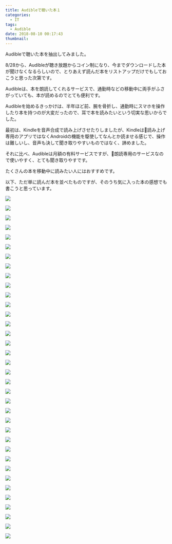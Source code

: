 ```yaml
---
title: Audibleで聴いた本１
categories:
  - IT
tags:
  - Audible
date: 2018-08-10 00:17:43
thumbnail:
---
```

Audibleで聴いた本を抽出してみました。

8/28から、Audibleが聴き放題からコイン制になり、今までダウンロードした本が聞けなくなるらしいので、とりあえず読んだ本をリストアップだけでもしておこうと思った次第です。

Audibleは、本を朗読してくれるサービスで、通勤時などの移動中に両手がふさがっていても、本が読めるのでとても便利です。

Audibleを始めるきっかけは、半年ほど前、腕を骨折し、通勤時にスマホを操作したり本を持つのが大変だったので、耳で本を読みたいという切実な思いからでした。

最初は、Kindleを音声合成で読み上げさせたりしましたが、Kindleは読み上げ専用のアプリではなくAndroidの機能を駆使してなんとか読ませる感じで、操作は難しいし、音声も決して聞き取りやすいものではなく、諦めました。

それに比べ、Audibleは月額の有料サービスですが、朗読専用のサービスなので使いやすく、とても聞き取りやすです。

たくさんの本を移動中に読みたい人にはおすすめです。

以下、ただ単に読んだ本を並べたものですが、そのうち気に入った本の感想でも書こうと思っています。

<a href="https://www.amazon.co.jp/%E3%81%8A%E9%87%91%E3%81%A8%E5%BF%83%E3%82%92%E5%8B%95%E3%81%8B%E3%81%99%E4%BC%9A%E8%A9%B1%E8%A1%93/dp/B07F1NSVNB/ref=as_li_ss_il?ie=UTF8&qid=1533830747&sr=8-1&keywords=%E3%81%8A%E9%87%91%E3%81%A8%E5%BF%83%E3%82%92%E5%8B%95%E3%81%8B%E3%81%99%E4%BC%9A%E8%A9%B1%E8%A1%93&linkCode=li3&tag=seyaorg-22&linkId=ece283ebc1f5caf16b6efaf06d96bda4" target="_blank"><img border="0" src="//ws-fe.amazon-adsystem.com/widgets/q?_encoding=UTF8&ASIN=B07F1NSVNB&Format=_SL250_&ID=AsinImage&MarketPlace=JP&ServiceVersion=20070822&WS=1&tag=seyaorg-22" ></a><img src="https://ir-jp.amazon-adsystem.com/e/ir?t=seyaorg-22&l=li3&o=9&a=B07F1NSVNB" width="1" height="1" border="0" alt="お金と心を動かす会話術" style="border:none !important; margin:0px !important;" />

<a href="https://www.amazon.co.jp/%E3%81%AA%E3%81%9C%E3%80%81%E3%81%84%E3%81%84%E3%81%93%E3%81%A8%E3%82%92%E8%80%83%E3%81%88%E3%82%8B%E3%81%A8%E3%80%8C%E3%81%84%E3%81%84%E3%81%93%E3%81%A8%E3%81%8C%E8%B5%B7%E3%81%93%E3%82%8B%E3%80%8D%E3%81%AE%E3%81%8B/dp/B0109SS3WY/ref=as_li_ss_il?ie=UTF8&qid=1533830700&sr=8-2&keywords=%E3%81%AA%E3%81%9C%E3%81%84%E3%81%84%E3%81%93%E3%81%A8%E3%82%92%E8%80%83%E3%81%88%E3%82%8B%E3%81%A8&linkCode=li3&tag=seyaorg-22&linkId=a581cf4fb82eb6809fc450bdd369b464" target="_blank"><img border="0" src="//ws-fe.amazon-adsystem.com/widgets/q?_encoding=UTF8&ASIN=B0109SS3WY&Format=_SL250_&ID=AsinImage&MarketPlace=JP&ServiceVersion=20070822&WS=1&tag=seyaorg-22" ></a><img src="https://ir-jp.amazon-adsystem.com/e/ir?t=seyaorg-22&l=li3&o=9&a=B0109SS3WY" width="1" height="1" border="0" alt="なぜ、いいことを考えると「いいことが起こる」のか" style="border:none !important; margin:0px !important;" />

<a href="https://www.amazon.co.jp/%E5%8F%8D%E5%BF%9C%E3%81%97%E3%81%AA%E3%81%84%E7%B7%B4%E7%BF%92-%E3%80%90%E7%89%B9%E5%85%B8%E4%BB%98%E3%81%8D%E3%80%91-%E3%81%82%E3%82%89%E3%82%86%E3%82%8B%E6%82%A9%E3%81%BF%E3%81%8C%E6%B6%88%E3%81%88%E3%81%A6%E3%81%84%E3%81%8F%E3%83%96%E3%83%83%E3%83%80%E3%81%AE%E8%B6%85%E3%83%BB%E5%90%88%E7%90%86%E7%9A%84%E3%81%AA%E3%80%8C%E8%80%83%E3%81%88%E6%96%B9%E3%80%8D/dp/B017LJSPHW/ref=as_li_ss_il?ie=UTF8&qid=1533830642&sr=8-1&keywords=%E5%8F%8D%E5%BF%9C%E3%81%97%E3%81%AA%E3%81%84%E7%B7%B4%E7%BF%92&linkCode=li3&tag=seyaorg-22&linkId=6615b1a5fb68164c3aa4d269c1b20452" target="_blank"><img border="0" src="//ws-fe.amazon-adsystem.com/widgets/q?_encoding=UTF8&ASIN=B017LJSPHW&Format=_SL250_&ID=AsinImage&MarketPlace=JP&ServiceVersion=20070822&WS=1&tag=seyaorg-22" ></a><img src="https://ir-jp.amazon-adsystem.com/e/ir?t=seyaorg-22&l=li3&o=9&a=B017LJSPHW" width="1" height="1" border="0" alt="反応しない練習 【特典付き】: あらゆる悩みが消えていくブッダの超・合理的な「考え方」" style="border:none !important; margin:0px !important;" />

<a href="https://www.amazon.co.jp/%E4%B8%96%E7%95%8C%E6%9C%80%E9%AB%98%E3%81%AE%E4%BA%BA%E7%94%9F%E5%93%B2%E5%AD%A6-%E8%80%81%E5%AD%90/dp/B01MTJULY3/ref=as_li_ss_il?ie=UTF8&qid=1533830582&sr=8-1&keywords=%E4%B8%96%E7%95%8C%E6%9C%80%E9%AB%98%E3%81%AE%E4%BA%BA%E7%94%9F%E5%93%B2%E5%AD%A6&linkCode=li3&tag=seyaorg-22&linkId=30b0ef2955a07b6daf7781bbbc6b7ff0" target="_blank"><img border="0" src="//ws-fe.amazon-adsystem.com/widgets/q?_encoding=UTF8&ASIN=B01MTJULY3&Format=_SL250_&ID=AsinImage&MarketPlace=JP&ServiceVersion=20070822&WS=1&tag=seyaorg-22" ></a><img src="https://ir-jp.amazon-adsystem.com/e/ir?t=seyaorg-22&l=li3&o=9&a=B01MTJULY3" width="1" height="1" border="0" alt="世界最高の人生哲学 老子" style="border:none !important; margin:0px !important;" />

<a href="https://www.amazon.co.jp/%E7%A6%85%E3%80%81%E3%82%B7%E3%83%B3%E3%83%97%E3%83%AB%E7%94%9F%E6%B4%BB%E3%81%AE%E3%81%99%E3%81%99%E3%82%81/dp/B075CKBLC4/ref=as_li_ss_il?ie=UTF8&qid=1533830513&sr=8-1&keywords=%E7%A6%85+%E3%82%B7%E3%83%B3%E3%83%97%E3%83%AB%E7%94%9F%E6%B4%BB%E3%81%AE%E3%81%99%E3%81%99%E3%82%81&linkCode=li3&tag=seyaorg-22&linkId=5bc036eeacfaf826dd0a339885e3d340" target="_blank"><img border="0" src="//ws-fe.amazon-adsystem.com/widgets/q?_encoding=UTF8&ASIN=B075CKBLC4&Format=_SL250_&ID=AsinImage&MarketPlace=JP&ServiceVersion=20070822&WS=1&tag=seyaorg-22" ></a><img src="https://ir-jp.amazon-adsystem.com/e/ir?t=seyaorg-22&l=li3&o=9&a=B075CKBLC4" width="1" height="1" border="0" alt="禅、シンプル生活のすすめ" style="border:none !important; margin:0px !important;" />

<a href="https://www.amazon.co.jp/%E8%83%8C%E4%B8%AD%E3%82%92%E3%83%9D%E3%83%B3%E3%81%A8%E6%8A%BC%E3%81%97%E3%81%A6%E3%81%8F%E3%82%8C%E3%82%8B%E8%A8%80%E8%91%89/dp/B0106YDU92/ref=as_li_ss_il?ie=UTF8&qid=1533830465&sr=8-1&keywords=%E8%83%8C%E4%B8%AD%E3%82%92%E3%83%9D%E3%83%B3%E3%81%A8&linkCode=li3&tag=seyaorg-22&linkId=b1d1e3fdaca17b58d63c319299ff5495" target="_blank"><img border="0" src="//ws-fe.amazon-adsystem.com/widgets/q?_encoding=UTF8&ASIN=B0106YDU92&Format=_SL250_&ID=AsinImage&MarketPlace=JP&ServiceVersion=20070822&WS=1&tag=seyaorg-22" ></a><img src="https://ir-jp.amazon-adsystem.com/e/ir?t=seyaorg-22&l=li3&o=9&a=B0106YDU92" width="1" height="1" border="0" alt="背中をポンと押してくれる言葉" style="border:none !important; margin:0px !important;" />

<a href="https://www.amazon.co.jp/%E4%B8%80%E6%B5%81%E3%81%AE%E4%BA%BA%E3%81%AB%E5%AD%A6%E3%81%B6%E5%BF%83%E3%81%AE%E7%A3%A8%E3%81%8D%E6%96%B9/dp/B07D47S115/ref=as_li_ss_il?ie=UTF8&qid=1533830414&sr=8-3&keywords=%E4%B8%80%E6%B5%81%E3%81%AE%E4%BA%BA%E3%81%AB%E5%AD%A6%E3%81%B6%E8%87%AA%E5%88%86%E3%81%AE%E7%A3%A8%E3%81%8D%E6%96%B9&linkCode=li3&tag=seyaorg-22&linkId=c0c8e0a94d2420c6a28425bd588d19f1" target="_blank"><img border="0" src="//ws-fe.amazon-adsystem.com/widgets/q?_encoding=UTF8&ASIN=B07D47S115&Format=_SL250_&ID=AsinImage&MarketPlace=JP&ServiceVersion=20070822&WS=1&tag=seyaorg-22" ></a><img src="https://ir-jp.amazon-adsystem.com/e/ir?t=seyaorg-22&l=li3&o=9&a=B07D47S115" width="1" height="1" border="0" alt="一流の人に学ぶ心の磨き方" style="border:none !important; margin:0px !important;" />

<a href="https://www.amazon.co.jp/%E6%96%B0%E3%81%97%E3%81%84%E4%BA%BA%E7%94%9F%E3%81%AE%E3%81%A4%E3%81%8F%E3%82%8A%E6%96%B9/dp/B06XKV75KW/ref=as_li_ss_il?ie=UTF8&qid=1533830364&sr=8-1&keywords=%E6%96%B0%E3%81%97%E3%81%84%E4%BA%BA%E7%94%9F%E3%81%AE%E3%81%A4%E3%81%8F%E3%82%8A%E3%81%8B%E3%81%9F&linkCode=li3&tag=seyaorg-22&linkId=f0f4615d978c8ca3c1cd7c1f3f8e4af2" target="_blank"><img border="0" src="//ws-fe.amazon-adsystem.com/widgets/q?_encoding=UTF8&ASIN=B06XKV75KW&Format=_SL250_&ID=AsinImage&MarketPlace=JP&ServiceVersion=20070822&WS=1&tag=seyaorg-22" ></a><img src="https://ir-jp.amazon-adsystem.com/e/ir?t=seyaorg-22&l=li3&o=9&a=B06XKV75KW" width="1" height="1" border="0" alt="新しい人生のつくり方" style="border:none !important; margin:0px !important;" />

<a href="https://www.amazon.co.jp/%E4%B8%96%E7%95%8C%E3%81%AE%E5%A4%A7%E5%AF%8C%E8%B1%AA2000%E4%BA%BA%E3%81%8C%E3%81%93%E3%81%A3%E3%81%9D%E3%82%8A%E6%95%99%E3%81%88%E3%81%A6%E3%81%8F%E3%82%8C%E3%81%9F3%E9%80%B1%E9%96%93%E3%81%A7%E4%BA%BA%E7%94%9F%E3%82%92%E5%A4%89%E3%81%88%E3%82%8B%E6%B3%95/dp/B06XDHWPZK/ref=as_li_ss_il?ie=UTF8&qid=1533830312&sr=8-1&keywords=%E4%B8%96%E7%95%8C%E3%81%AE%E5%A4%A7%E5%AF%8C%E8%B1%AA2000%E4%BA%BA%E3%81%8C%E3%81%93%E3%81%A3%E3%81%9D%E3%82%8A%E6%95%99%E3%81%88%E3%81%A6%E3%81%8F%E3%82%8C%E3%81%9F3%E9%80%B1%E9%96%93%E3%81%A7%E4%BA%BA%E7%94%9F%E3%82%92%E5%A4%89%E3%81%88%E3%82%8B%E6%B3%95&linkCode=li3&tag=seyaorg-22&linkId=1318d5d44be596c2150e322a8693bc28" target="_blank"><img border="0" src="//ws-fe.amazon-adsystem.com/widgets/q?_encoding=UTF8&ASIN=B06XDHWPZK&Format=_SL250_&ID=AsinImage&MarketPlace=JP&ServiceVersion=20070822&WS=1&tag=seyaorg-22" ></a><img src="https://ir-jp.amazon-adsystem.com/e/ir?t=seyaorg-22&l=li3&o=9&a=B06XDHWPZK" width="1" height="1" border="0" alt="世界の大富豪2000人がこっそり教えてくれた3週間で人生を変える法" style="border:none !important; margin:0px !important;" />

<a href="https://www.amazon.co.jp/%E4%B8%8D%E5%AE%89%E3%82%92%E3%81%AA%E3%81%8F%E3%81%99%E6%8A%80%E8%A1%93/dp/B01EFGPZCW/ref=as_li_ss_il?ie=UTF8&qid=1533830254&sr=8-3&keywords=%E4%B8%8D%E5%AE%89%E3%82%92%E3%81%AA%E3%81%8F%E3%81%99%E6%8A%80%E8%A1%93&linkCode=li3&tag=seyaorg-22&linkId=361b73c310bb92b142fb201dc6b204a1" target="_blank"><img border="0" src="//ws-fe.amazon-adsystem.com/widgets/q?_encoding=UTF8&ASIN=B01EFGPZCW&Format=_SL250_&ID=AsinImage&MarketPlace=JP&ServiceVersion=20070822&WS=1&tag=seyaorg-22" ></a><img src="https://ir-jp.amazon-adsystem.com/e/ir?t=seyaorg-22&l=li3&o=9&a=B01EFGPZCW" width="1" height="1" border="0" alt="不安をなくす技術" style="border:none !important; margin:0px !important;" />

<a href="https://www.amazon.co.jp/%EF%BC%91%E8%A1%8C%E3%83%90%E3%82%AB%E5%A3%B2%E3%82%8C/dp/B07BVP26KX/ref=as_li_ss_il?ie=UTF8&qid=1533830193&sr=8-1&keywords=1%E8%A1%8C%E3%83%90%E3%82%AB%E5%A3%B2%E3%82%8C&linkCode=li3&tag=seyaorg-22&linkId=10047975c1f4ff8dd408452da51db272" target="_blank"><img border="0" src="//ws-fe.amazon-adsystem.com/widgets/q?_encoding=UTF8&ASIN=B07BVP26KX&Format=_SL250_&ID=AsinImage&MarketPlace=JP&ServiceVersion=20070822&WS=1&tag=seyaorg-22" ></a><img src="https://ir-jp.amazon-adsystem.com/e/ir?t=seyaorg-22&l=li3&o=9&a=B07BVP26KX" width="1" height="1" border="0" alt="１行バカ売れ" style="border:none !important; margin:0px !important;" />

<a href="https://www.amazon.co.jp/Steve-Jobs-SPEECHES-%E4%BA%BA%E7%94%9F%E3%82%92%E5%A4%89%E3%81%88%E3%82%8B%E3%82%B9%E3%83%86%E3%82%A3%E3%83%BC%E3%83%96%E3%83%BB%E3%82%B8%E3%83%A7%E3%83%96%E3%82%BA-%E3%82%B9%E3%83%94%E3%83%BC%E3%83%81-%EF%BD%9E%E4%BA%BA%E7%94%9F%E3%81%AE%E6%95%99%E8%A8%93%E3%81%AF%E3%81%99%E3%81%B9%E3%81%A6%E3%81%93%E3%81%93%E3%81%AB%E3%81%82%E3%82%8B%EF%BD%9E/dp/B071V8F3WQ/ref=as_li_ss_il?ie=UTF8&qid=1533830138&sr=8-1&keywords=steve+jobs+SPEECHES&linkCode=li3&tag=seyaorg-22&linkId=a927636229ea43a68d4170388eed8f52" target="_blank"><img border="0" src="//ws-fe.amazon-adsystem.com/widgets/q?_encoding=UTF8&ASIN=B071V8F3WQ&Format=_SL250_&ID=AsinImage&MarketPlace=JP&ServiceVersion=20070822&WS=1&tag=seyaorg-22" ></a><img src="https://ir-jp.amazon-adsystem.com/e/ir?t=seyaorg-22&l=li3&o=9&a=B071V8F3WQ" width="1" height="1" border="0" alt="Steve Jobs SPEECHES　人生を変えるスティーブ・ジョブズ スピーチ　～人生の教訓はすべてここにある～" style="border:none !important; margin:0px !important;" />

<a href="https://www.amazon.co.jp/%E3%80%8C%E7%96%B2%E3%82%8C%E3%81%AA%E3%81%84%E8%BA%AB%E4%BD%93%E3%80%8D%E3%82%92%E3%81%84%E3%81%A3%E3%81%8D%E3%81%AB%E6%89%8B%E3%81%AB%E5%85%A5%E3%82%8C%E3%82%8B%E6%9C%AC-%E7%9B%AE%E3%83%BB%E8%80%B3%E3%83%BB%E5%8F%A3%E3%83%BB%E9%BC%BB%E3%81%AE%E4%BD%BF%E3%81%84%E6%96%B9%E3%82%92%E5%A4%89%E3%81%88%E3%82%8B%E3%81%A0%E3%81%91%E3%81%A7%E8%BA%AB%E4%BD%93%E3%81%AE%E8%8A%AF%E3%81%8B%E3%82%89%E6%A5%BD%E3%81%AB%E3%81%AA%E3%82%8B%EF%BC%81/dp/B00ZZH614C/ref=as_li_ss_il?ie=UTF8&qid=1533830044&sr=8-1&keywords=%E7%96%B2%E3%82%8C%E3%81%AA%E3%81%84%E3%81%8B%E3%82%89%E3%81%A0%E3%82%92%E4%B8%80%E6%B0%97%E3%81%AB%E6%89%8B%E3%81%AB%E5%85%A5%E3%82%8C%E3%82%8B&linkCode=li3&tag=seyaorg-22&linkId=28d61ce00d5d28c8be2025d5e9c89868" target="_blank"><img border="0" src="//ws-fe.amazon-adsystem.com/widgets/q?_encoding=UTF8&ASIN=B00ZZH614C&Format=_SL250_&ID=AsinImage&MarketPlace=JP&ServiceVersion=20070822&WS=1&tag=seyaorg-22" ></a><img src="https://ir-jp.amazon-adsystem.com/e/ir?t=seyaorg-22&l=li3&o=9&a=B00ZZH614C" width="1" height="1" border="0" alt="疲れない身体」をいっきに手に入れる本 目・耳・口・鼻の使い方を変えるだけで身体の芯から楽になる！ " style="border:none !important; margin:0px !important;" />

<a href="https://www.amazon.co.jp/%E4%BB%95%E4%BA%8B%E3%81%AF%E6%A5%BD%E3%81%97%E3%81%84%E3%81%8B%E3%81%AD%EF%BC%9F-%E3%81%8D%E3%81%93%E6%9B%B8%E6%88%BF-%E3%83%87%E3%82%A4%E3%83%AB%E3%83%BB%E3%83%89%E3%83%BC%E3%83%86%E3%83%B3-ebook/dp/B00SIM19YS/ref=as_li_ss_il?ie=UTF8&qid=1533829961&sr=8-1&keywords=%E4%BB%95%E4%BA%8B%E3%81%AF%E6%A5%BD%E3%81%97%E3%81%84%E3%81%8B%E3%81%AD&linkCode=li3&tag=seyaorg-22&linkId=a2e59e4887ae7083684b588bf5a2de9f" target="_blank"><img border="0" src="//ws-fe.amazon-adsystem.com/widgets/q?_encoding=UTF8&ASIN=B00SIM19YS&Format=_SL250_&ID=AsinImage&MarketPlace=JP&ServiceVersion=20070822&WS=1&tag=seyaorg-22" ></a><img src="https://ir-jp.amazon-adsystem.com/e/ir?t=seyaorg-22&l=li3&o=9&a=B00SIM19YS" width="1" height="1" border="0" alt="仕事は楽しいかね？" style="border:none !important; margin:0px !important;" />

<a href="https://www.amazon.co.jp/%E3%81%BE%E3%81%9A%E3%81%AF%E3%80%81%E8%87%AA%E5%88%86%E3%82%92%E3%81%BE%E3%82%8B%E3%81%A3%E3%81%A8%E8%82%AF%E5%AE%9A%E3%81%97%E3%82%88%E3%81%86/dp/B079LYCCCZ/ref=as_li_ss_il?ie=UTF8&qid=1533829903&sr=8-1&keywords=%E3%81%BE%E3%81%9A%E3%81%AF%E8%87%AA%E5%88%86%E3%82%92%E3%81%BE%E3%82%8B%E3%81%A3%E3%81%A8%E8%82%AF%E5%AE%9A%E3%81%97%E3%82%88%E3%81%86&linkCode=li3&tag=seyaorg-22&linkId=0d74a1620c1f7777b35122d8fbf11f3f" target="_blank"><img border="0" src="//ws-fe.amazon-adsystem.com/widgets/q?_encoding=UTF8&ASIN=B079LYCCCZ&Format=_SL250_&ID=AsinImage&MarketPlace=JP&ServiceVersion=20070822&WS=1&tag=seyaorg-22" ></a><img src="https://ir-jp.amazon-adsystem.com/e/ir?t=seyaorg-22&l=li3&o=9&a=B079LYCCCZ" width="1" height="1" border="0" alt="まずは、自分をまるっと肯定しよう" style="border:none !important; margin:0px !important;" />

<a href="https://www.amazon.co.jp/%E5%B9%B4%E5%8F%8E%E3%81%AE%E4%BC%B8%E3%81%B3%E3%81%97%E3%82%8D%E3%81%AF%E3%80%81%E4%BC%91%E6%97%A5%E3%81%AE%E9%81%8E%E3%81%94%E3%81%97%E6%96%B9%E3%81%A7%E6%B1%BA%E3%81%BE%E3%82%8B-%E3%82%BA%E3%83%90%E6%8A%9C%E3%81%91%E3%81%A6%E7%A8%BC%E3%81%90%E5%8A%9B%E3%82%92%E3%81%A4%E3%81%91%E3%82%8B%E6%88%A6%E7%95%A5%E7%9A%84%E3%82%AA%E3%83%95%E3%82%BF%E3%82%A4%E3%83%A0%E3%81%AE%E3%82%B3%E3%83%8434/dp/B079M5FJ7B/ref=as_li_ss_il?ie=UTF8&qid=1533829844&sr=8-1&keywords=%E5%B9%B4%E5%8F%8E%E3%81%AE%E4%BC%B8%E3%81%B3%E3%81%97%E3%82%8D%E3%81%AF&linkCode=li3&tag=seyaorg-22&linkId=e06ccff0dd406ff498e0cf8060699729" target="_blank"><img border="0" src="//ws-fe.amazon-adsystem.com/widgets/q?_encoding=UTF8&ASIN=B079M5FJ7B&Format=_SL250_&ID=AsinImage&MarketPlace=JP&ServiceVersion=20070822&WS=1&tag=seyaorg-22" ></a><img src="https://ir-jp.amazon-adsystem.com/e/ir?t=seyaorg-22&l=li3&o=9&a=B079M5FJ7B" width="1" height="1" border="0" alt="年収の伸びしろは、休日の過ごし方で決まる ズバ抜けて稼ぐ力をつける戦略的オフタイムのコツ34" style="border:none !important; margin:0px !important;" />

<a href="https://www.amazon.co.jp/%E3%82%BB%E3%83%B3%E3%82%B9%E3%81%AF%E7%9F%A5%E8%AD%98%E3%81%8B%E3%82%89%E3%81%AF%E3%81%98%E3%81%BE%E3%82%8B/dp/B079LYC1GL/ref=as_li_ss_il?ie=UTF8&qid=1533829784&sr=8-1&keywords=%E3%82%BB%E3%83%B3%E3%82%B9%E3%81%AF%E7%9F%A5%E8%AD%98%E3%81%8B%E3%82%89%E3%81%AF%E3%81%98%E3%81%BE%E3%82%8B&linkCode=li3&tag=seyaorg-22&linkId=84ccddc58beeb03569619634be653238" target="_blank"><img border="0" src="//ws-fe.amazon-adsystem.com/widgets/q?_encoding=UTF8&ASIN=B079LYC1GL&Format=_SL250_&ID=AsinImage&MarketPlace=JP&ServiceVersion=20070822&WS=1&tag=seyaorg-22" ></a><img src="https://ir-jp.amazon-adsystem.com/e/ir?t=seyaorg-22&l=li3&o=9&a=B079LYC1GL" width="1" height="1" border="0" alt="センスは知識からはじまる" style="border:none !important; margin:0px !important;" />

<a href="https://www.amazon.co.jp/%E8%B6%85%E8%A8%B3-%E5%AD%AB%E5%AD%90%E3%81%AE%E5%85%B5%E6%B3%95-%E3%80%8C%E6%9C%80%E5%BE%8C%E3%81%AB%E5%8B%9D%E3%81%A4%E4%BA%BA%E3%80%8D%E3%81%AE%E7%B5%B6%E5%AF%BE%E3%83%AB%E3%83%BC%E3%83%AB/dp/B06XDB4ZCS/ref=as_li_ss_il?ie=UTF8&qid=1533829698&sr=8-1&keywords=%E8%B6%85%E8%A8%B3%E3%80%80%E5%AD%AB%E5%AD%90%E3%81%AE&linkCode=li3&tag=seyaorg-22&linkId=518fab2785df41a73bdd90d8576b6ad8" target="_blank"><img border="0" src="//ws-fe.amazon-adsystem.com/widgets/q?_encoding=UTF8&ASIN=B06XDB4ZCS&Format=_SL250_&ID=AsinImage&MarketPlace=JP&ServiceVersion=20070822&WS=1&tag=seyaorg-22" ></a><img src="https://ir-jp.amazon-adsystem.com/e/ir?t=seyaorg-22&l=li3&o=9&a=B06XDB4ZCS" width="1" height="1" border="0" alt="超訳 孫子の兵法 「最後に勝つ人」の絶対ルール" style="border:none !important; margin:0px !important;" />

<a href="https://www.amazon.co.jp/%E6%84%9F%E5%8B%95%E7%B5%8C%E9%A8%93%E3%81%A7%E3%81%8A%E5%AE%A2%E6%A7%98%E3%81%AE%E5%BF%83%E3%82%92%E3%82%AE%E3%83%A5%E3%83%83%E3%81%A8%E3%81%A4%E3%81%8B%E3%82%80-%E3%82%B9%E3%82%BF%E3%83%BC%E3%83%90%E3%83%83%E3%82%AF%E3%82%B9%E3%81%AE%E6%95%99%E3%81%88/dp/B079LY4HLY/ref=as_li_ss_il?ie=UTF8&qid=1533829583&sr=8-1&keywords=%E6%84%9F%E5%8B%95%E7%B5%8C%E9%A8%93%E3%81%A7%E3%81%8A%E5%AE%A2%E6%A7%98%E3%81%AE%E5%BF%83%E3%82%92%E3%82%AE%E3%83%A5%E3%83%83%E3%81%A8%E3%81%A4%E3%81%8B%E3%82%80+%E3%82%B9%E3%82%BF%E3%83%BC%E3%83%90%E3%83%83%E3%82%AF%E3%82%B9%E3%81%AE%E6%95%99%E3%81%88&linkCode=li3&tag=seyaorg-22&linkId=ffc916255ce17974f6bfd7b4550aab10" target="_blank"><img border="0" src="//ws-fe.amazon-adsystem.com/widgets/q?_encoding=UTF8&ASIN=B079LY4HLY&Format=_SL250_&ID=AsinImage&MarketPlace=JP&ServiceVersion=20070822&WS=1&tag=seyaorg-22" ></a><img src="https://ir-jp.amazon-adsystem.com/e/ir?t=seyaorg-22&l=li3&o=9&a=B079LY4HLY" width="1" height="1" border="0" alt="感動経験でお客様の心をギュッとつかむ! スターバックスの教え" style="border:none !important; margin:0px !important;" />

<a href="https://www.amazon.co.jp/%E4%B8%96%E7%95%8C%E5%9F%BA%E6%BA%96%E3%81%AE%E4%B8%8A%E5%8F%B8/dp/B019ILXWNI/ref=as_li_ss_il?ie=UTF8&qid=1533829509&sr=8-1&keywords=%E4%B8%96%E7%95%8C%E5%9F%BA%E6%BA%96%E3%81%AE%E4%B8%8A%E5%8F%B8&linkCode=li3&tag=seyaorg-22&linkId=62f88af6f8ccbea22a589023a5aa04b1" target="_blank"><img border="0" src="//ws-fe.amazon-adsystem.com/widgets/q?_encoding=UTF8&ASIN=B019ILXWNI&Format=_SL250_&ID=AsinImage&MarketPlace=JP&ServiceVersion=20070822&WS=1&tag=seyaorg-22" ></a><img src="https://ir-jp.amazon-adsystem.com/e/ir?t=seyaorg-22&l=li3&o=9&a=B019ILXWNI" width="1" height="1" border="0" alt="世界基準の上司" style="border:none !important; margin:0px !important;" />

<a href="https://www.amazon.co.jp/%E6%97%A5%E6%9C%AC%E4%BA%BA%E3%81%AE8%E5%89%B2%E3%81%8C%E7%9F%A5%E3%82%89%E3%81%AA%E3%81%8B%E3%81%A3%E3%81%9F%E3%81%BB%E3%82%93%E3%81%A8%E3%81%86%E3%81%AE%E6%97%A5%E6%9C%AC%E5%8F%B2/dp/B079N5SRRN/ref=as_li_ss_il?ie=UTF8&qid=1533829446&sr=8-5&keywords=%E6%97%A5%E6%9C%AC%E4%BA%BA%E3%81%AE%EF%BC%98%E5%89%B2%E3%81%8C&linkCode=li3&tag=seyaorg-22&linkId=181dcf16b1780a850c219f44307ddbc7" target="_blank"><img border="0" src="//ws-fe.amazon-adsystem.com/widgets/q?_encoding=UTF8&ASIN=B079N5SRRN&Format=_SL250_&ID=AsinImage&MarketPlace=JP&ServiceVersion=20070822&WS=1&tag=seyaorg-22" ></a><img src="https://ir-jp.amazon-adsystem.com/e/ir?t=seyaorg-22&l=li3&o=9&a=B079N5SRRN" width="1" height="1" border="0" alt="日本人の8割が知らなかったほんとうの日本史" style="border:none !important; margin:0px !important;" />

<a href="https://www.amazon.co.jp/%E6%8A%98%E3%82%8C%E3%81%AA%E3%81%84%E8%87%AA%E4%BF%A1%E3%82%92%E3%81%A4%E3%81%8F%E3%82%8B%E3%82%B7%E3%83%B3%E3%83%97%E3%83%AB%E3%81%AA%E7%BF%92%E6%85%A3/dp/B079MDZJSK/ref=as_li_ss_il?ie=UTF8&qid=1533829363&sr=8-3&keywords=%E6%8A%98%E3%82%8C%E3%81%AA%E3%81%84%E8%87%AA%E4%BF%A1&linkCode=li3&tag=seyaorg-22&linkId=1d440f19ebba1af6eced736db1ba46ec" target="_blank"><img border="0" src="//ws-fe.amazon-adsystem.com/widgets/q?_encoding=UTF8&ASIN=B079MDZJSK&Format=_SL250_&ID=AsinImage&MarketPlace=JP&ServiceVersion=20070822&WS=1&tag=seyaorg-22" ></a><img src="https://ir-jp.amazon-adsystem.com/e/ir?t=seyaorg-22&l=li3&o=9&a=B079MDZJSK" width="1" height="1" border="0" alt="折れない自信をつくるシンプルな習慣" style="border:none !important; margin:0px !important;" />

<a href="https://www.amazon.co.jp/%E5%8F%A3%E3%83%99%E3%82%BF%E3%81%A7%E3%82%82%E4%B8%8A%E6%89%8B%E3%81%8F%E3%81%84%E3%81%8F%E4%BA%BA%E3%81%AF%E3%80%81%E3%82%B3%E3%83%AC%E3%82%92%E3%82%84%E3%81%A3%E3%81%A6%E3%81%84%E3%82%8B/dp/B079Z526XM/ref=as_li_ss_il?ie=UTF8&qid=1533829308&sr=8-1&keywords=%E5%8F%A3%E4%B8%8B%E6%89%8B%E3%81%A7%E3%82%82%E4%B8%8A%E6%89%8B%E3%81%8F%E3%81%84%E3%81%8F&linkCode=li3&tag=seyaorg-22&linkId=5b814a591e1c8c6c30e7b9a0f3763240" target="_blank"><img border="0" src="//ws-fe.amazon-adsystem.com/widgets/q?_encoding=UTF8&ASIN=B079Z526XM&Format=_SL250_&ID=AsinImage&MarketPlace=JP&ServiceVersion=20070822&WS=1&tag=seyaorg-22" ></a><img src="https://ir-jp.amazon-adsystem.com/e/ir?t=seyaorg-22&l=li3&o=9&a=B079Z526XM" width="1" height="1" border="0" alt="口ベタでも上手くいく人は、コレをやっている" style="border:none !important; margin:0px !important;" />

<a href="https://www.amazon.co.jp/%E3%83%93%E3%82%B8%E3%83%A7%E3%83%8A%E3%83%AA%E3%83%BC%E3%83%BB%E3%83%9E%E3%83%8D%E3%82%B8%E3%83%A3%E3%83%BC/dp/B07B62Z6QH/ref=as_li_ss_il?s=books&ie=UTF8&qid=1533311952&sr=1-1&keywords=%E3%83%93%E3%82%B8%E3%83%A7%E3%83%8A%E3%83%AA%E3%83%BC%E3%83%BB%E3%83%9E%E3%83%8D%E3%82%B8%E3%83%A3%E3%83%BC&linkCode=li3&tag=seyaorg-22&linkId=c7019e51d3d35833e0d49898d62157ee" target="_blank"><img border="0" src="//ws-fe.amazon-adsystem.com/widgets/q?_encoding=UTF8&ASIN=B07B62Z6QH&Format=_SL250_&ID=AsinImage&MarketPlace=JP&ServiceVersion=20070822&WS=1&tag=seyaorg-22" ></a><img src="https://ir-jp.amazon-adsystem.com/e/ir?t=seyaorg-22&l=li3&o=9&a=B07B62Z6QH" width="1" height="1" border="0" alt="ビジョナリー・マネジャー" style="border:none !important; margin:0px !important;" />

<a href="https://www.amazon.co.jp/%E3%81%9A%E3%82%8B%E3%81%84%E8%80%83%E3%81%88%E6%96%B9/dp/B01KEW0ZGM/ref=as_li_ss_il?s=books&ie=UTF8&qid=1533312027&sr=1-1&keywords=%E3%81%9A%E3%82%8B%E3%81%84%E8%80%83%E3%81%88%E6%96%B9&linkCode=li3&tag=seyaorg-22&linkId=3efd59bac9ad2c3f6c4d18adb887f308" target="_blank"><img border="0" src="//ws-fe.amazon-adsystem.com/widgets/q?_encoding=UTF8&ASIN=B01KEW0ZGM&Format=_SL250_&ID=AsinImage&MarketPlace=JP&ServiceVersion=20070822&WS=1&tag=seyaorg-22" ></a><img src="https://ir-jp.amazon-adsystem.com/e/ir?t=seyaorg-22&l=li3&o=9&a=B01KEW0ZGM" width="1" height="1" border="0" alt="ずるい考え方" style="border:none !important; margin:0px !important;" />

<a href="https://www.amazon.co.jp/%E4%BA%BA%E7%94%9F%E3%81%AF%E6%A5%BD%E3%81%97%E3%81%84%E3%81%8B%E3%81%84%EF%BC%9F/dp/B071JL76CV/ref=as_li_ss_il?ie=UTF8&qid=1533828559&sr=8-2&keywords=%E4%BA%BA%E7%94%9F%E3%81%AF%E6%A5%BD%E3%81%97%E3%81%84%E3%81%8B%E3%81%84%EF%BC%9F&linkCode=li3&tag=seyaorg-22&linkId=a9744e55f7b3bc00a7e78ade3f3ac3e5" target="_blank"><img border="0" src="//ws-fe.amazon-adsystem.com/widgets/q?_encoding=UTF8&ASIN=B071JL76CV&Format=_SL250_&ID=AsinImage&MarketPlace=JP&ServiceVersion=20070822&WS=1&tag=seyaorg-22" ></a><img src="https://ir-jp.amazon-adsystem.com/e/ir?t=seyaorg-22&l=li3&o=9&a=B071JL76CV" width="1" height="1" border="0" alt="人生は楽しいかい？" style="border:none !important; margin:0px !important;" />

<a href="https://www.amazon.co.jp/30%E4%BB%A3%E3%81%8B%E3%82%89%E3%81%AE%E3%80%8E%E5%AD%AB%E5%AD%90%E3%81%AE%E5%85%B5%E6%B3%95%E3%80%8F/dp/B0129RLT6A/ref=as_li_ss_il?ie=UTF8&qid=1533828751&sr=8-2&keywords=30%E4%BB%A3%E3%81%8B%E3%82%89%E3%81%AE%E3%80%8E%E5%AD%AB%E5%AD%90%E3%81%AE%E5%85%B5%E6%B3%95%E3%80%8F&linkCode=li3&tag=seyaorg-22&linkId=6bc37938e08d25664950bba1919440c4" target="_blank"><img border="0" src="//ws-fe.amazon-adsystem.com/widgets/q?_encoding=UTF8&ASIN=B0129RLT6A&Format=_SL250_&ID=AsinImage&MarketPlace=JP&ServiceVersion=20070822&WS=1&tag=seyaorg-22" ></a><img src="https://ir-jp.amazon-adsystem.com/e/ir?t=seyaorg-22&l=li3&o=9&a=B0129RLT6A" width="1" height="1" border="0" alt="30代からの『孫子の兵法』" style="border:none !important; margin:0px !important;" />

<a href="https://www.amazon.co.jp/%E5%A4%A7%E5%A5%BD%E3%81%8D%E3%81%AA%E3%81%93%E3%81%A8%E3%82%92%E3%82%84%E3%81%A3%E3%81%A6%E7%94%9F%E3%81%8D%E3%82%88%E3%81%86%EF%BC%81/dp/B01127OWIU/ref=as_li_ss_il?ie=UTF8&qid=1533828827&sr=8-1&keywords=%E5%A4%A7%E5%A5%BD%E3%81%8D%E3%81%AA%E3%81%93%E3%81%A8%E3%82%92%E3%82%84%E3%81%A3%E3%81%A6%E7%94%9F%E3%81%8D%E3%82%88%E3%81%86%EF%BC%81&linkCode=li3&tag=seyaorg-22&linkId=eacdfc15fc7bbf6becc35feb3f70d05d" target="_blank"><img border="0" src="//ws-fe.amazon-adsystem.com/widgets/q?_encoding=UTF8&ASIN=B01127OWIU&Format=_SL250_&ID=AsinImage&MarketPlace=JP&ServiceVersion=20070822&WS=1&tag=seyaorg-22" ></a><img src="https://ir-jp.amazon-adsystem.com/e/ir?t=seyaorg-22&l=li3&o=9&a=B01127OWIU" width="1" height="1" border="0" alt="大好きなことをやって生きよう！" style="border:none !important; margin:0px !important;" />

<a href="https://www.amazon.co.jp/%E9%A0%AD%E3%81%AB%E6%9D%A5%E3%81%A6%E3%82%82%E3%82%A2%E3%83%9B%E3%81%A8%E3%81%AF%E6%88%A6%E3%81%86%E3%81%AA-%E4%BA%BA%E9%96%93%E9%96%A2%E4%BF%82%E3%82%92%E6%80%9D%E3%81%84%E9%80%9A%E3%82%8A%E3%81%AB%E3%81%97%E3%80%81%E6%9C%80%E9%AB%98%E3%81%AE%E3%83%91%E3%83%95%E3%82%A9%E3%83%BC%E3%83%9E%E3%83%B3%E3%82%B9%E3%82%92%E5%AE%9F%E7%8F%BE%E3%81%99%E3%82%8B%E6%96%B9%E6%B3%95/dp/B079LWPHXT/ref=as_li_ss_il?ie=UTF8&qid=1533828878&sr=8-1&keywords=%E9%A0%AD%E3%81%AB%E6%9D%A5%E3%81%A6%E3%82%82%E3%82%A2%E3%83%9B%E3%81%A8%E3%81%AF%E6%88%A6%E3%81%86%E3%81%AA!&linkCode=li3&tag=seyaorg-22&linkId=de8cd45f7dc4f275348520388ffdc6b8" target="_blank"><img border="0" src="//ws-fe.amazon-adsystem.com/widgets/q?_encoding=UTF8&ASIN=B079LWPHXT&Format=_SL250_&ID=AsinImage&MarketPlace=JP&ServiceVersion=20070822&WS=1&tag=seyaorg-22" ></a><img src="https://ir-jp.amazon-adsystem.com/e/ir?t=seyaorg-22&l=li3&o=9&a=B079LWPHXT" width="1" height="1" border="0" alt="頭に来てもアホとは戦うな! 人間関係を思い通りにし、最高のパフォーマンスを実現する方法" style="border:none !important; margin:0px !important;" />

<a href="https://www.amazon.co.jp/%E3%83%87%E3%83%BC%E3%83%AB%E3%83%BB%E3%82%AB%E3%83%BC%E3%83%8D%E3%82%AE%E3%83%BC%E3%81%AE%E8%A9%B1%E3%81%97%E6%96%B9%E5%85%A5%E9%96%80/dp/B07779GJCZ/ref=as_li_ss_il?ie=UTF8&qid=1533828931&sr=8-1&keywords=%E3%83%87%E3%83%BC%E3%83%AB%E3%83%BB%E3%82%AB%E3%83%BC%E3%83%8D%E3%82%AE%E3%83%BC%E3%81%AE%E8%A9%B1%E3%81%97%E6%96%B9%E5%85%A5%E9%96%80&linkCode=li3&tag=seyaorg-22&linkId=6001499e0c76613e444664d1475cca94" target="_blank"><img border="0" src="//ws-fe.amazon-adsystem.com/widgets/q?_encoding=UTF8&ASIN=B07779GJCZ&Format=_SL250_&ID=AsinImage&MarketPlace=JP&ServiceVersion=20070822&WS=1&tag=seyaorg-22" ></a><img src="https://ir-jp.amazon-adsystem.com/e/ir?t=seyaorg-22&l=li3&o=9&a=B07779GJCZ" width="1" height="1" border="0" alt="デール・カーネギーの話し方入門 " style="border:none !important; margin:0px !important;" />

<a href="https://www.amazon.co.jp/%E3%83%87%E3%83%BC%E3%83%AB%E3%83%BB%E3%82%AB%E3%83%BC%E3%83%8D%E3%82%AE%E3%83%BC%E3%81%AE%E4%BA%BA%E3%82%92%E5%8B%95%E3%81%8B%E3%81%99%E6%96%B9%E6%B3%95/dp/B06Y3MYKB3/ref=as_li_ss_il?ie=UTF8&qid=1533828970&sr=8-1&keywords=%E3%83%87%E3%83%BC%E3%83%AB%E3%83%BB%E3%82%AB%E3%83%BC%E3%83%8D%E3%82%AE%E3%83%BC%E3%81%AE%E4%BA%BA%E3%82%92%E5%8B%95%E3%81%8B%E3%81%99%E6%96%B9%E6%B3%95&linkCode=li3&tag=seyaorg-22&linkId=1468a31fda97617c7023b176d5fd061a" target="_blank"><img border="0" src="//ws-fe.amazon-adsystem.com/widgets/q?_encoding=UTF8&ASIN=B06Y3MYKB3&Format=_SL250_&ID=AsinImage&MarketPlace=JP&ServiceVersion=20070822&WS=1&tag=seyaorg-22" ></a><img src="https://ir-jp.amazon-adsystem.com/e/ir?t=seyaorg-22&l=li3&o=9&a=B06Y3MYKB3" width="1" height="1" border="0" alt="デール・カーネギーの人を動かす方法" style="border:none !important; margin:0px !important;" />

<a href="https://www.amazon.co.jp/%E4%BA%BA%E3%82%92%E6%93%8D%E3%82%8B%E7%A6%81%E6%96%AD%E3%81%AE%E6%96%87%E7%AB%A0%E8%A1%93/dp/B075D6WTR4/ref=as_li_ss_il?ie=UTF8&qid=1533829008&sr=8-1&keywords=%E4%BA%BA%E3%82%92%E6%93%8D%E3%82%8B%E7%A6%81%E6%96%AD%E3%81%AE%E6%96%87%E7%AB%A0%E8%A1%93&linkCode=li3&tag=seyaorg-22&linkId=67f0c28bb501f9839c40c457afbd2676" target="_blank"><img border="0" src="//ws-fe.amazon-adsystem.com/widgets/q?_encoding=UTF8&ASIN=B075D6WTR4&Format=_SL250_&ID=AsinImage&MarketPlace=JP&ServiceVersion=20070822&WS=1&tag=seyaorg-22" ></a><img src="https://ir-jp.amazon-adsystem.com/e/ir?t=seyaorg-22&l=li3&o=9&a=B075D6WTR4" width="1" height="1" border="0" alt="人を操る禁断の文章術" style="border:none !important; margin:0px !important;" />

<a href="https://www.amazon.co.jp/%E5%90%9B%E3%81%AF%E3%81%A9%E3%81%93%E3%81%AB%E3%81%A7%E3%82%82%E8%A1%8C%E3%81%91%E3%82%8B/dp/B01ER3FFTG/ref=as_li_ss_il?ie=UTF8&qid=1533829048&sr=8-1&keywords=%E5%90%9B%E3%81%AF%E3%81%A9%E3%81%93%E3%81%AB%E3%81%A7%E3%82%82%E8%A1%8C%E3%81%91%E3%82%8B&linkCode=li3&tag=seyaorg-22&linkId=32d08128659ee948e0da6164cc001484" target="_blank"><img border="0" src="//ws-fe.amazon-adsystem.com/widgets/q?_encoding=UTF8&ASIN=B01ER3FFTG&Format=_SL250_&ID=AsinImage&MarketPlace=JP&ServiceVersion=20070822&WS=1&tag=seyaorg-22" ></a><img src="https://ir-jp.amazon-adsystem.com/e/ir?t=seyaorg-22&l=li3&o=9&a=B01ER3FFTG" width="1" height="1" border="0" alt="君はどこにでも行ける" style="border:none !important; margin:0px !important;" />

<a href="https://www.amazon.co.jp/%E4%B8%96%E7%95%8C%E3%81%AE%E3%82%A8%E3%83%AA%E3%83%BC%E3%83%88%E3%81%AF%E3%81%AA%E3%81%9C%E7%9E%91%E6%83%B3%E3%82%92%E3%81%99%E3%82%8B%E3%81%AE%E3%81%8B/dp/B07477R57Q/ref=as_li_ss_il?ie=UTF8&qid=1533829087&sr=8-1&keywords=%E4%B8%96%E7%95%8C%E3%81%AE%E3%82%A8%E3%83%AA%E3%83%BC%E3%83%88%E3%81%AF%E3%81%AA%E3%81%9C%E7%9E%91%E6%83%B3%E3%82%92%E3%81%99%E3%82%8B%E3%81%AE%E3%81%8B&linkCode=li3&tag=seyaorg-22&linkId=9c0cabe28aa36a4683438091a3e7c121" target="_blank"><img border="0" src="//ws-fe.amazon-adsystem.com/widgets/q?_encoding=UTF8&ASIN=B07477R57Q&Format=_SL250_&ID=AsinImage&MarketPlace=JP&ServiceVersion=20070822&WS=1&tag=seyaorg-22" ></a><img src="https://ir-jp.amazon-adsystem.com/e/ir?t=seyaorg-22&l=li3&o=9&a=B07477R57Q" width="1" height="1" border="0" alt="世界のエリートはなぜ瞑想をするのか" style="border:none !important; margin:0px !important;" />

<a href="https://www.amazon.co.jp/%E8%87%AA%E5%88%86%E3%82%92%E6%93%8D%E3%82%8B%E8%B6%85%E9%9B%86%E4%B8%AD%E5%8A%9B/dp/B075D4WJ5P/ref=as_li_ss_il?ie=UTF8&qid=1533829126&sr=8-1&keywords=%E8%87%AA%E5%88%86%E3%82%92%E6%93%8D%E3%82%8B%E8%B6%85%E9%9B%86%E4%B8%AD%E5%8A%9B&linkCode=li3&tag=seyaorg-22&linkId=960e819693b15bb27f657b0a08698f44" target="_blank"><img border="0" src="//ws-fe.amazon-adsystem.com/widgets/q?_encoding=UTF8&ASIN=B075D4WJ5P&Format=_SL250_&ID=AsinImage&MarketPlace=JP&ServiceVersion=20070822&WS=1&tag=seyaorg-22" ></a><img src="https://ir-jp.amazon-adsystem.com/e/ir?t=seyaorg-22&l=li3&o=9&a=B075D4WJ5P" width="1" height="1" border="0" alt="自分を操る超集中力" style="border:none !important; margin:0px !important;" />

<a href="https://www.amazon.co.jp/%E3%81%AA%E3%81%9C%E3%81%82%E3%81%AE%E4%BA%BA%E3%81%8C%E8%A9%B1%E3%81%99%E3%81%A8%E7%B4%8D%E5%BE%97%E3%81%97%E3%81%A6%E3%81%97%E3%81%BE%E3%81%86%E3%81%AE%E3%81%8B/dp/B075MWHJ38/ref=as_li_ss_il?ie=UTF8&qid=1533829164&sr=8-1&keywords=%E3%81%AA%E3%81%9C%E3%81%82%E3%81%AE%E4%BA%BA%E3%81%8C%E8%A9%B1%E3%81%99%E3%81%A8%E7%B4%8D%E5%BE%97%E3%81%97%E3%81%A6%E3%81%97%E3%81%BE%E3%81%86%E3%81%AE%E3%81%8B?&linkCode=li3&tag=seyaorg-22&linkId=22a7168bd78a7f070ada993f3b9688d6" target="_blank"><img border="0" src="//ws-fe.amazon-adsystem.com/widgets/q?_encoding=UTF8&ASIN=B075MWHJ38&Format=_SL250_&ID=AsinImage&MarketPlace=JP&ServiceVersion=20070822&WS=1&tag=seyaorg-22" ></a><img src="https://ir-jp.amazon-adsystem.com/e/ir?t=seyaorg-22&l=li3&o=9&a=B075MWHJ38" width="1" height="1" border="0" alt="なぜあの人が話すと納得してしまうのか?" style="border:none !important; margin:0px !important;" />

